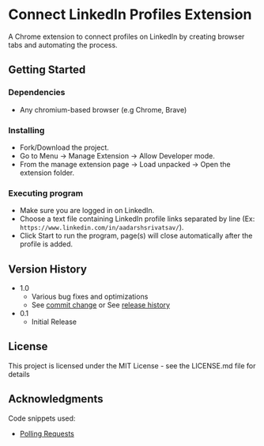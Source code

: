 # Connect LinkedIn Profiles Extension

A Chrome extension to connect profiles on LinkedIn by creating browser tabs and automating the process.

## Getting Started

### Dependencies

* Any chromium-based browser (e.g Chrome, Brave)

### Installing

* Fork/Download the project.
* Go to Menu -> Manage Extension -> Allow Developer mode.
* From the manage extension page -> Load unpacked -> Open the extension folder.

### Executing program

* Make sure you are logged in on LinkedIn.
* Choose a text file containing LinkedIn profile links separated by line (Ex: `https://www.linkedin.com/in/aadarshsrivatsav/`).
* Click Start to run the program, page(s) will close automatically after the profile is added.


## Version History

* 1.0
  * Various bug fixes and optimizations
  * See [commit change]() or See [release history]()
* 0.1
  * Initial Release


## License

This project is licensed under the MIT License - see the LICENSE.md file for details


## Acknowledgments

Code snippets used:

* [Polling Requests](https://dev.to/siddharthssb11/polling-requests-to-an-api-in-javascript-1g2d)
